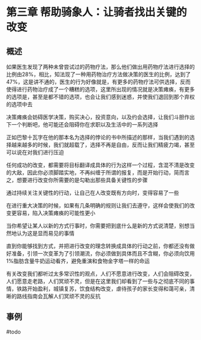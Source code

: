 # 第三章 帮助骑象人：让骑者找出关键的改变


## 概述

如果医生发现了两种未曾尝试过的药物疗法，那么他们做出用药物疗法进行选择的比例由28%，相比，知法现了一种用药物治疗方法做决策的医生的比例，达到了47%，这是讲不通的，医生的行为好像就是，有更多的药物疗法可供选择，反而使得进行药物治疗成了一个糟糕的选项，这里所出现的情况就是决策瘫痪，有更多的选项是，甚至是都不错的选项，也会让我们感到迷惑，并使我们退回到那个弃权的选项中去

决策瘫痪会妨碍医学决策，购买决心，投资意向，以及约会选择，让我们斗胆作出下一个判断吧，他可能还会阻碍你在求职以及生活中的一系列选择

正如巴黎十瓦字在他的那本名为选择的悖论的书中所描述的那样，当我们遇到的选择越来越多的时候，我们就超载了，选择不再是自由，反而让我们精疲力竭，甚至可以说在对我们进行压迫

任何成功的改变，都需要将目标翻译成具体的行为这样一个过程，含混不清是改变的大敌，因此你必须脚踏实地，不再纠缠于所谓的报复，而是开始行动，简而言之，想要进行改变你所需要的是勾勒出那些具备关键性的步骤

通过持续关注关键性的行动，让自己在人改变既有方向时，变得容易了一些

在进行重大决策的时候，如果有几条明确的规则让我们去遵守，这样会使我们的改变更容易，陷入决策瘫痪的可能性更小

当你希望让某人以新的方式行事时，你需要把到底什么是新的方式说清楚，别想当然地认为这是显而易见的事情

直到你能够找到方式，并把进行改变的理念转换成具体的行动之前，你都还没有做好准备，引领一次变革为了引领潮流，你必须做到具体而且不含糊，你必须向饮用1%脂肪含量牛奶运动看齐，避免重演和食物金字塔一样的命运

有关改变我们都听过太多常识性的观点，人们不愿意进行改变，人们会阻碍改变，人们愿意走老路，人们冥顽不灵，但是在这里我们却看到了一些与之彻底不同的事情，铁路开始盈利，城镇复苏，饮食结构改变，虐待孩子的家长变得和蔼可亲，清晰的路线指南会瓦解人们冥顽不灵的反抗

## 事例

#todo

